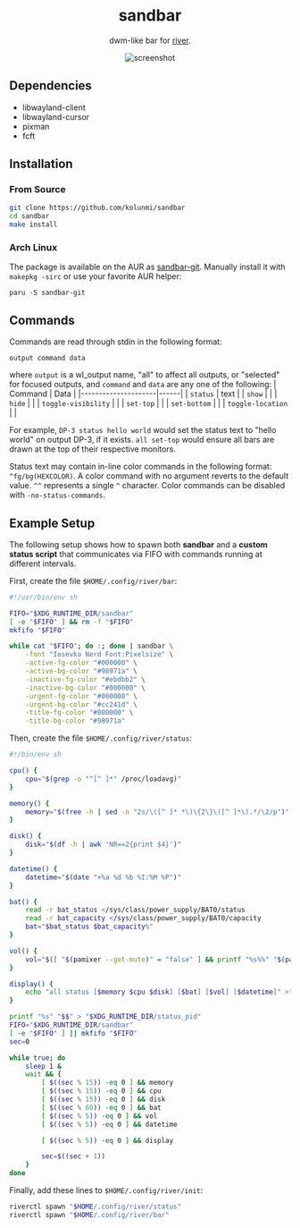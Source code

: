 <div align="center">
<h1>sandbar</h1>

dwm-like bar for [river](https://github.com/riverwm/river).

![screenshot](/screenshot.png "screenshot")
</div>

## Dependencies
* libwayland-client
* libwayland-cursor
* pixman
* fcft

## Installation


### From Source

```bash
git clone https://github.com/kolunmi/sandbar
cd sandbar
make install
```

### Arch Linux

The package is available on the AUR as [sandbar-git](https://aur.archlinux.org/packages/sandbar-git). Manually install it with `makepkg -sirc` or use your favorite AUR helper:

``` bas
paru -S sandbar-git
```

## Commands
Commands are read through stdin in the following format:
```
output command data
```
where `output` is a wl_output name, "all" to affect all outputs, or "selected" for focused outputs, and `command` and `data` are any one of the following:
| Command             | Data |
|---------------------|------|
| `status`            | text |
| `show`              |      |
| `hide`              |      |
| `toggle-visibility` |      |
| `set-top`           |      |
| `set-bottom`        |      |
| `toggle-location`   |      |

For example, `DP-3 status hello world` would set the status text to "hello world" on output DP-3, if it exists. `all set-top` would ensure all bars are drawn at the top of their respective monitors.

Status text may contain in-line color commands in the following format: `^fg/bg(HEXCOLOR)`.
A color command with no argument reverts to the default value. `^^` represents a single `^` character. Color commands can be disabled with `-no-status-commands`.

## Example Setup

The following setup shows how to spawn both **sandbar** and a **custom status script** that communicates via FIFO with commands running at different intervals.

First, create the file `$HOME/.config/river/bar`:

```bash
#!/usr/bin/env sh

FIFO="$XDG_RUNTIME_DIR/sandbar"
[ -e "$FIFO" ] && rm -f "$FIFO"
mkfifo "$FIFO"

while cat "$FIFO"; do :; done | sandbar \
	-font "Iosevka Nerd Font:Pixelsize" \
	-active-fg-color "#000000" \
	-active-bg-color "#98971a" \
	-inactive-fg-color "#ebdbb2" \
	-inactive-bg-color "#000000" \
	-urgent-fg-color "#000000" \
	-urgent-bg-color "#cc241d" \
	-title-fg-color "#000000" \
	-title-bg-color "#98971a"
```

Then, create the file `$HOME/.config/river/status`:

```bash
#!/bin/env sh

cpu() {
	cpu="$(grep -o "^[^ ]*" /proc/loadavg)"
}

memory() {
	memory="$(free -h | sed -n "2s/\([^ ]* *\)\{2\}\([^ ]*\).*/\2/p")"
}

disk() {
	disk="$(df -h | awk 'NR==2{print $4}')"
}

datetime() {
	datetime="$(date "+%a %d %b %I:%M %P")"
}

bat() {
	read -r bat_status </sys/class/power_supply/BAT0/status
	read -r bat_capacity </sys/class/power_supply/BAT0/capacity
	bat="$bat_status $bat_capacity%"
}

vol() {
	vol="$([ "$(pamixer --get-mute)" = "false" ] && printf "%s%%" "$(pamixer --get-volume)" || printf '-')"
}

display() {
	echo "all status [$memory $cpu $disk] [$bat] [$vol] [$datetime]" >"$FIFO"
}

printf "%s" "$$" > "$XDG_RUNTIME_DIR/status_pid"
FIFO="$XDG_RUNTIME_DIR/sandbar"
[ -e "$FIFO" ] || mkfifo "$FIFO"
sec=0

while true; do
	sleep 1 &
	wait && {
		[ $((sec % 15)) -eq 0 ] && memory
		[ $((sec % 15)) -eq 0 ] && cpu
		[ $((sec % 15)) -eq 0 ] && disk
		[ $((sec % 60)) -eq 0 ] && bat
		[ $((sec % 5)) -eq 0 ] && vol
		[ $((sec % 5)) -eq 0 ] && datetime

		[ $((sec % 5)) -eq 0 ] && display

		sec=$((sec + 1))
	}
done
```

Finally, add these lines to `$HOME/.config/river/init`:

```bash
riverctl spawn "$HOME/.config/river/status"
riverctl spawn "$HOME/.config/river/bar"
```
